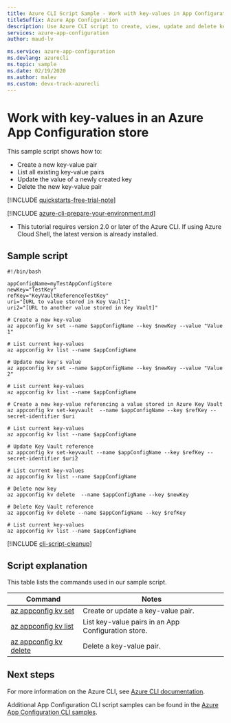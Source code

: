 ```yaml
---
title: Azure CLI Script Sample - Work with key-values in App Configuration Store
titleSuffix: Azure App Configuration
description: Use Azure CLI script to create, view, update and delete key-values from App Configuration store
services: azure-app-configuration
author: maud-lv

ms.service: azure-app-configuration
ms.devlang: azurecli
ms.topic: sample
ms.date: 02/19/2020
ms.author: malev 
ms.custom: devx-track-azurecli
---
```


# Work with key-values in an Azure App Configuration store

This sample script shows how to:
* Create a new key-value pair
* List all existing key-value pairs
* Update the value of a newly created key
* Delete the new key-value pair

[!INCLUDE [quickstarts-free-trial-note](../../../includes/quickstarts-free-trial-note.md)]

[!INCLUDE [azure-cli-prepare-your-environment.md](~/reusable-content/azure-cli/azure-cli-prepare-your-environment.md)]

 - This tutorial requires version 2.0 or later of the Azure CLI. If using Azure Cloud Shell, the latest version is already installed.
## Sample script

```azurecli-interactive
#!/bin/bash

appConfigName=myTestAppConfigStore
newKey="TestKey"
refKey="KeyVaultReferenceTestKey"
uri="[URL to value stored in Key Vault]"
uri2="[URL to another value stored in Key Vault]"

# Create a new key-value 
az appconfig kv set --name $appConfigName --key $newKey --value "Value 1"

# List current key-values
az appconfig kv list --name $appConfigName

# Update new key's value
az appconfig kv set --name $appConfigName --key $newKey --value "Value 2"

# List current key-values
az appconfig kv list --name $appConfigName

# Create a new key-value referencing a value stored in Azure Key Vault
az appconfig kv set-keyvault  --name $appConfigName --key $refKey --secret-identifier $uri

# List current key-values
az appconfig kv list --name $appConfigName

# Update Key Vault reference
az appconfig kv set-keyvault --name $appConfigName --key $refKey --secret-identifier $uri2

# List current key-values
az appconfig kv list --name $appConfigName

# Delete new key
az appconfig kv delete  --name $appConfigName --key $newKey

# Delete Key Vault reference
az appconfig kv delete --name $appConfigName --key $refKey

# List current key-values
az appconfig kv list --name $appConfigName
```

[!INCLUDE [cli-script-cleanup](../../../includes/cli-script-clean-up.md)]

## Script explanation

This table lists the commands used in our sample script. 

| Command | Notes |
|---|---|
| [az appconfig kv set](/cli/azure/appconfig/kv#az-appconfig-kv-set) | Create or update a key-value pair. |
| [az appconfig kv list](/cli/azure/appconfig/kv#az-appconfig-kv-list) | List key-value pairs in an App Configuration store. |
| [az appconfig kv delete](/cli/azure/appconfig/kv#az-appconfig-kv-delete) | Delete a key-value pair. |

## Next steps

For more information on the Azure CLI, see [Azure CLI documentation](/cli/azure).

Additional App Configuration CLI script samples can be found in the [Azure App Configuration CLI samples](../cli-samples.md).
